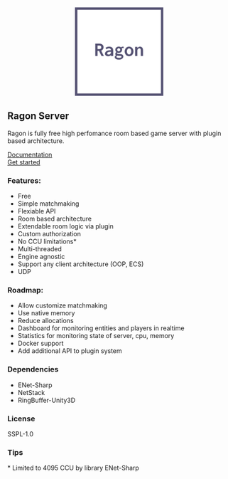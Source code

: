 <p align="center">
  <img src="Images/logo.png" width="200" >
</p>

## Ragon Server

Ragon is fully free high perfomance room based game server with plugin based architecture.


<a href="">Documentation</a>
<br>
<a href="">Get started</a>


### Features:
- Free
- Simple matchmaking
- Flexiable API
- Room based architecture
- Extendable room logic via plugin
- Custom authorization
- No CCU limitations* 
- Multi-threaded
- Engine agnostic
- Support any client architecture (OOP, ECS)
- UDP

### Roadmap:
- Allow customize matchmaking
- Use native memory 
- Reduce allocations
- Dashboard for monitoring entities and players in realtime
- Statistics for monitoring state of server, cpu, memory
- Docker support
- Add additional API to plugin system

### Dependencies
* ENet-Sharp
* NetStack
* RingBuffer-Unity3D

### License
SSPL-1.0

### Tips
\* Limited to 4095 CCU by library ENet-Sharp

